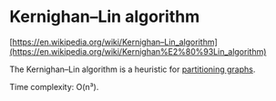 # Kernighan–Lin algorithm

[https://en.wikipedia.org/wiki/Kernighan–Lin_algorithm](https://en.wikipedia.org/wiki/Kernighan%E2%80%93Lin_algorithm)

The Kernighan–Lin algorithm is a heuristic for [partitioning graphs](https://en.wikipedia.org/wiki/Graph_partition).

Time complexity: O(n³).
